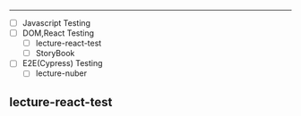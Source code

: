 

---

- [ ] Javascript Testing   
- [ ] DOM,React Testing  
  - [ ] lecture-react-test
  - [ ] StoryBook

- [ ] E2E(Cypress) Testing
  - [ ] lecture-nuber  

## lecture-react-test




